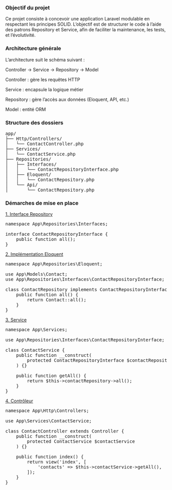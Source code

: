 <h3>Objectif du projet</h3>
<p>Ce projet consiste à concevoir une application Laravel modulable en respectant les principes SOLID. L’objectif est de structurer le code à l’aide des patrons Repository et Service, afin de faciliter la maintenance, les tests, et l’évolutivité.</p>

<h3>Architecture générale</h3>
L’architecture suit le schéma suivant :

Controller → Service → Repository → Model

Controller : gère les requêtes HTTP

Service : encapsule la logique métier

Repository : gère l’accès aux données (Eloquent, API, etc.)

Model : entité ORM

<h3>Structure des dossiers</h3>
<pre>
app/
├── Http/Controllers/
│   └── ContactController.php
├── Services/
│   └── ContactService.php
├── Repositories/
│   ├── Interfaces/
│   │   └── ContactRepositoryInterface.php
│   ├── Eloquent/
│   │   └── ContactRepository.php
│   └── Api/
│       └── ContactRepository.php
</pre>

<h3>Démarches de mise en place</h3>
<u>1. Interface Repository</u>

<pre>
namespace App\Repositories\Interfaces;

interface ContactRepositoryInterface {
    public function all();
}
</pre>

<u>2. Implémentation Eloquent</u>

<pre>
namespace App\Repositories\Eloquent;

use App\Models\Contact;
use App\Repositories\Interfaces\ContactRepositoryInterface;

class ContactRepository implements ContactRepositoryInterface {
    public function all() {
        return Contact::all();
    }
}
</pre>

<u>3. Service</u>
<pre>
namespace App\Services;

use App\Repositories\Interfaces\ContactRepositoryInterface;

class ContactService {
    public function __construct(
        protected ContactRepositoryInterface $contactRepository
    ) {}

    public function getAll() {
        return $this->contactRepository->all();
    }
}
</pre>

<u>4. Contrôleur</u>

<pre>
namespace App\Http\Controllers;

use App\Services\ContactService;

class ContactController extends Controller {
    public function __construct(
        protected ContactService $contactService
    ) {}

    public function index() {
        return view('index', [
            'contacts' => $this->contactService->getAll(),
        ]);
    }
}
</pre>
